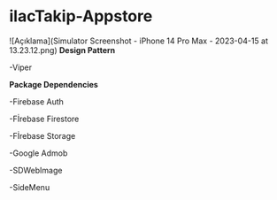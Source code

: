 # ilacTakip-Appstore
![Açıklama](Simulator Screenshot - iPhone 14 Pro Max - 2023-04-15 at 13.23.12.png)
****Design Pattern****

-Viper


****Package Dependencies****

-Firebase Auth

-Fİrebase Firestore

-Fİrebase Storage

-Google Admob

-SDWebImage

-SideMenu




